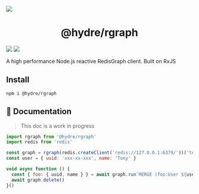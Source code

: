 ![][licence]

<h1 align=center>@hydre/rgraph</h1>

[![][discord]][discordlink] [![][twitter]][twitterlink]

[licence]: https://img.shields.io/github/license/HydreIO/doubt.svg?style=for-the-badge
[twitter]: https://img.shields.io/badge/follow-us-blue.svg?logo=twitter&style=for-the-badge
[twitterlink]: https://twitter.com/hydreio
[discord]: https://img.shields.io/discord/398114799776694272.svg?logo=discord&style=for-the-badge
[discordlink]: https://discord.gg/bRSpRpD

A high performance Node.js reactive RedisGraph client. Built on RxJS

## Install

```
npm i @hydre/rgraph
```

## :book: Documentation

> This doc is a work in progress

```js
import rgraph from '@hydre/rgraph'
import redis from 'redis'

const graph = rgraph(redis.createClient('redis://127.0.0.1:6379/'))('test')
const user = { uuid: 'xxx-xx-xxx', name: 'Tony' }

void async function () {
  const { foo: { uuid, name } } = await graph.run`MERGE (foo:User ${user}) RETURN foo`.toPromise()
  await graph.delete()
}()
```
